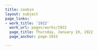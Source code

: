```yaml
---
title: cookin
layout: subject
page_links:
- work_title: '1922'
  work_url: pages/works/1922
  page_title: Thursday, January 19, 1922
  page_anchor: page-1915

---
```

